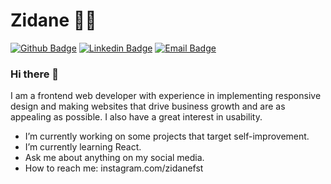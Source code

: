 # Zidane 👨‍💻

[![Github Badge](https://img.shields.io/badge/-Github-000?style=flat-square&logo=Github&logoColor=white&link=https://github.com/Zidanefst)](https://github.com/zidanefst)
[![Linkedin Badge](https://img.shields.io/badge/-LinkedIn-blue?style=flat-square&logo=Linkedin&logoColor=white&link=https://www.linkedin.com/in/zidanefst)](https://www.linkedin.com/in/zidanefst)
[![Email Badge](https://img.shields.io/static/v1?label=Email&message=zidanefst@gmail.com&color=8b89cc&logo=protonmail&cacheSeconds=3600&link=mailto:zidanefst@gmail.com)](mailto:zidanefst@gmail.com)

### Hi there 👋

I am a frontend web developer with experience in implementing responsive design and making websites that drive business growth and are as appealing as possible. I also have a great interest in usability.

- I’m currently working on some projects that target self-improvement.
- I’m currently learning React.
- Ask me about anything on my social media.
- How to reach me: instagram.com/zidanefst
